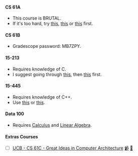 #### CS 61A

- This course is BRUTAL.
- If it's too hard, try [this](https://programming-23.mooc.fi/), [this](https://cs50.harvard.edu/x/2023/) or [this](https://htdp.org/) first.
 
#### CS 61B

-  Gradescope password: MB7ZPY.

#### 15-213

- Requires knowledge of C.
- I suggest going through [this](http://knking.com/books/c2/index.html), then [this](https://link.springer.com/book/10.1007/978-3-030-54256-6) first.

#### 15-445

- Requires knowledge of C++.
- Use [this](https://www.learncpp.com/) or [this](https://en.cppreference.com/w/).

#### Data 100

- Requires [Calculus](https://www.cengage.uk/c/calculus-early-transcendentals-metric-edition-9e-stewart-clegg-watson/9780357113516/) and [Linear Algebra](https://math.mit.edu/~gs/linearalgebra/ila6/indexila6.html).

#### Extras Courses

- [ ] [UCB - CS 61C - Great Ideas in Computer Architecture](https://inst.eecs.berkeley.edu/~cs61c/fa22/) [📹](https://www.bilibili.com/video/BV1Se411c766/) [🥼](https://github.com/orgs/61c-teach/repositories)
